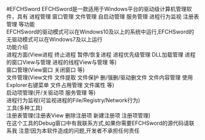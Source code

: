 #EFCHSword
EFCHSword是一款适用于Windows平台的驱动级计算机管理软件，具有 进程管理 窗口管理 文件管理 自启动管理 服务管理 进程行为监视 注册表管理 等功能  
EFCHSword的驱动模式可以在Windows10及以上的系统中运行,EFCHSword的无驱动模式可以在Windows7及以上运行  
功能介绍  
进程方面(View进程 终止进程 暂停/恢复进程 进程优先级管理 DLL加载管理 进程的窗口View与管理 进程的线程View与管理 等)  
窗口管理(View窗口 关闭窗口 等)  
文件管理(View文件 文件提取 文件保护 删/强删/驱动删文件 文件内容管理 使用Explorer右键菜单 文件占用管理 文件属性 等)  
启动项管理(开/关驱动项 服务管理 等)  
进程行为监视(可监视进程的File/Registry/Network行为)  
工具(多种工具)  
注册表管理(注册表View 删除注册项 新建注册项 注册项管理)  
在这个工具的Debug窗口中有我联系方式,如果你需要EFCHSword的源代码请联系我
注意!因为本软件造成的问题,开发者不承担任何责任
